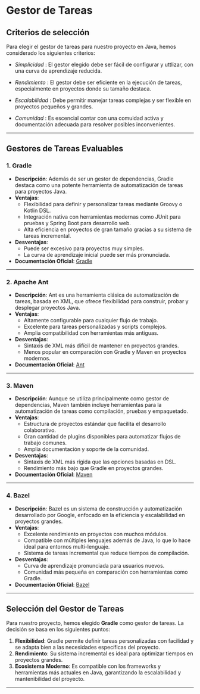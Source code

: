 # Gestor de Tareas

## Criterios de selección
Para elegir el gestor de tareas para nuestro proyecto en Java, hemos considerado los siguientes criterios:

- *Simplicidad* : El gestor elegido debe ser fácil de configurar y uttlizar, con una curva de aprendizaje reducida.

- *Rendimiento* : El gestor debe ser eficiente en la ejecución de tareas, especialmente en proyectos donde su tamaño destaca.

- *Escalabilidad* : Debe permitir manejar tareas complejas y ser flexible en proyectos pequeños y grandes.

- *Comunidad* : Es escencial contar con una comuidad activa y documentación adecuada para resolver posibles inconvenientes.

---

## **Gestores de Tareas Evaluables**  

### **1. Gradle**  
- **Descripción**: Además de ser un gestor de dependencias, Gradle destaca como una potente herramienta de automatización de tareas para proyectos Java.  
- **Ventajas**:  
  - Flexibilidad para definir y personalizar tareas mediante Groovy o Kotlin DSL.  
  - Integración nativa con herramientas modernas como JUnit para pruebas y Spring Boot para desarrollo web.  
  - Alta eficiencia en proyectos de gran tamaño gracias a su sistema de tareas incremental.  
- **Desventajas**:  
  - Puede ser excesivo para proyectos muy simples.  
  - La curva de aprendizaje inicial puede ser más pronunciada.  
- **Documentación Oficial**: [Gradle](https://gradle.org/)  

---

### **2. Apache Ant**  
- **Descripción**: Ant es una herramienta clásica de automatización de tareas, basada en XML, que ofrece flexibilidad para construir, probar y desplegar proyectos Java.  
- **Ventajas**:  
  - Altamente configurable para cualquier flujo de trabajo.  
  - Excelente para tareas personalizadas y scripts complejos.  
  - Amplia compatibilidad con herramientas más antiguas.  
- **Desventajas**:  
  - Sintaxis de XML más difícil de mantener en proyectos grandes.  
  - Menos popular en comparación con Gradle y Maven en proyectos modernos.  
- **Documentación Oficial**: [Ant](https://ant.apache.org/)  

---

### **3. Maven**  
- **Descripción**: Aunque se utiliza principalmente como gestor de dependencias, Maven también incluye herramientas para la automatización de tareas como compilación, pruebas y empaquetado.  
- **Ventajas**:  
  - Estructura de proyectos estándar que facilita el desarrollo colaborativo.  
  - Gran cantidad de plugins disponibles para automatizar flujos de trabajo comunes.  
  - Amplia documentación y soporte de la comunidad.  
- **Desventajas**:  
  - Sintaxis de XML más rígida que las opciones basadas en DSL.  
  - Rendimiento más bajo que Gradle en proyectos grandes.  
- **Documentación Oficial**: [Maven](https://maven.apache.org/)  

---

### **4. Bazel**  
- **Descripción**: Bazel es un sistema de construcción y automatización desarrollado por Google, enfocado en la eficiencia y escalabilidad en proyectos grandes.  
- **Ventajas**:  
  - Excelente rendimiento en proyectos con muchos módulos.  
  - Compatible con múltiples lenguajes además de Java, lo que lo hace ideal para entornos multi-lenguaje.  
  - Sistema de tareas incremental que reduce tiempos de compilación.  
- **Desventajas**:  
  - Curva de aprendizaje pronunciada para usuarios nuevos.  
  - Comunidad más pequeña en comparación con herramientas como Gradle.  
- **Documentación Oficial**: [Bazel](https://bazel.build/)  

---

## **Selección del Gestor de Tareas**  

Para nuestro proyecto, hemos elegido **Gradle** como gestor de tareas. La decisión se basa en los siguientes puntos:  

1. **Flexibilidad**: Gradle permite definir tareas personalizadas con facilidad y se adapta bien a las necesidades específicas del proyecto.  
2. **Rendimiento**: Su sistema incremental es ideal para optimizar tiempos en proyectos grandes.  
3. **Ecosistema Moderno**: Es compatible con los frameworks y herramientas más actuales en Java, garantizando la escalabilidad y mantenibilidad del proyecto.  

---
